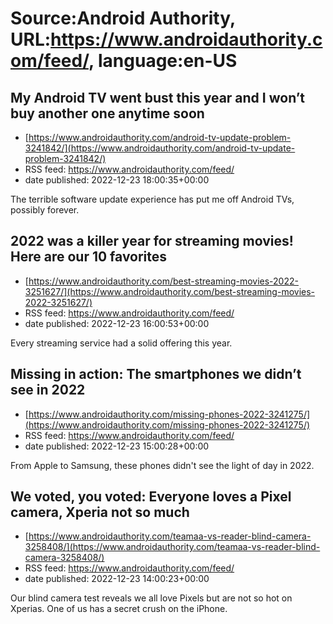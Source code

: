 # Source:Android Authority, URL:https://www.androidauthority.com/feed/, language:en-US

## My Android TV went bust this year and I won’t buy another one anytime soon
 - [https://www.androidauthority.com/android-tv-update-problem-3241842/](https://www.androidauthority.com/android-tv-update-problem-3241842/)
 - RSS feed: https://www.androidauthority.com/feed/
 - date published: 2022-12-23 18:00:35+00:00

The terrible software update experience has put me off Android TVs, possibly forever.

## 2022 was a killer year for streaming movies! Here are our 10 favorites
 - [https://www.androidauthority.com/best-streaming-movies-2022-3251627/](https://www.androidauthority.com/best-streaming-movies-2022-3251627/)
 - RSS feed: https://www.androidauthority.com/feed/
 - date published: 2022-12-23 16:00:53+00:00

Every streaming service had a solid offering this year.

## Missing in action: The smartphones we didn’t see in 2022
 - [https://www.androidauthority.com/missing-phones-2022-3241275/](https://www.androidauthority.com/missing-phones-2022-3241275/)
 - RSS feed: https://www.androidauthority.com/feed/
 - date published: 2022-12-23 15:00:28+00:00

From Apple to Samsung, these phones didn't see the light of day in 2022.

## We voted, you voted: Everyone loves a Pixel camera, Xperia not so much
 - [https://www.androidauthority.com/teamaa-vs-reader-blind-camera-3258408/](https://www.androidauthority.com/teamaa-vs-reader-blind-camera-3258408/)
 - RSS feed: https://www.androidauthority.com/feed/
 - date published: 2022-12-23 14:00:23+00:00

Our blind camera test reveals we all love Pixels but are not so hot on Xperias. One of us has a secret crush on the iPhone.

